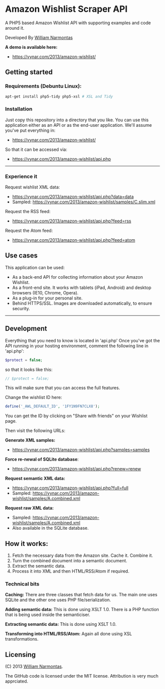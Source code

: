 Amazon Wishlist Scraper API
====
A PHP5 based Amazon Wishlist API with supporting examples and code around it.

Developed By [William Narmontas](https://vynar.com/)

**A demo is available here:**

* https://vynar.com/2013/amazon-wishlist/

Getting started
---


### Requirements (Debuntu Linux):

~~~bash
apt-get install php5-tidy php5-xsl # XSL and Tidy
~~~

### Installation
Just copy this repository into a directory that you like.
You can use this application either as an API or as the end-user application.
We'll assume you've put everything in:

 * https://vynar.com/2013/amazon-wishlist/

So that it can be accessed via:

 * https://vynar.com/2013/amazon-wishlist/api.php

___

### Experience it ###
Request wishlist XML data:

 * https://vynar.com/2013/amazon-wishlist/api.php?data=data
 * Sampled: https://vynar.com/2013/amazon-wishlist/samples/C.slim.xml

Request the RSS feed:

 * https://vynar.com/2013/amazon-wishlist/api.php?feed=rss

Request the Atom feed:

 * https://vynar.com/2013/amazon-wishlist/api.php?feed=atom

Use cases
---

This application can be used:

 * As a back-end API for collecting information about your Amazon Wishlist.
 * As a front-end site. It works with tablets (iPad, Android) and desktop browsers (IE10, Chrome, Opera).
 * As a plug-in for your personal site.
 * Behind HTTPS/SSL. Images are downloaded automatically, to ensure security.

____

Development
---


Everything that you need to know is located in 'api.php' Once you've got the API running in your hosting environment, comment the following line in 'api.php':

~~~php
$protect = false;
~~~

so that it looks like this:

~~~php
// $protect = false;
~~~


This will make sure that you can access the full features.

Change the wishlist ID here:
~~~php
define('_AWL_DEFAULT_ID', '1FY1N9FN7CLX8');
~~~

You can get the ID by clicking on "Share with friends" on your Wishlist page.


Then visit the following URLs:

__Generate XML samples:__

 * https://vynar.com/2013/amazon-wishlist/api.php?samples=samples

__Force re-newal of SQLite database__:

 * https://vynar.com/2013/amazon-wishlist/api.php?renew=renew

__Request semantic XML data:__

 * https://vynar.com/2013/amazon-wishlist/api.php?full=full
 * Sampled: https://vynar.com/2013/amazon-wishlist/samples/A.combined.xml

__Request raw XML data:__

 * Sampled: https://vynar.com/2013/amazon-wishlist/samples/A.combined.xml
 * Also available in the SQLite database.

How it works:
----

 1. Fetch the necessary data from the Amazon site. Cache it. Combine it.
 2. Turn the combined document into a semantic document.
 3. Extract the semantic data.
 4. Process it into XML and then HTML/RSS/Atom if required.

### Technical bits ###

**Caching:** There are three classes that fetch data for us. The main one uses SQLite and the other one uses PHP file/serialization.

**Adding semantic data:** This is done using XSLT 1.0. There is a PHP function that is being used inside the semanticiser.

**Extracting semantic data:** This is done using XSLT 1.0.

**Transforming into HTML/RSS/Atom:** Again all done using XSL transformations.


Licensing
---
(C) 2013 [William Narmontas](https://vynar.com/).

The GitHub code is licensed under the MIT license. Attribution is very much apprciated.
